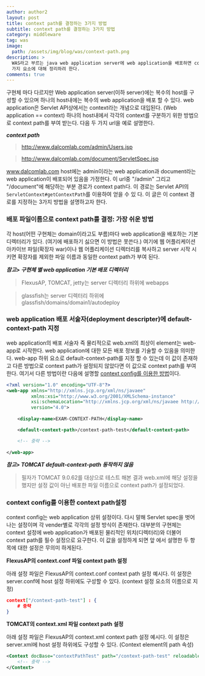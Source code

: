 ```yaml
---
author: author2
layout: post
title: context path를 결정하는 3가지 방법
subtitle: context path를 결정하는 3가지 방법
category: middleware
tag: was
image: 
  path: /assets/img/blog/was/context-path.png
description: >
  WAS라고 부르는 java web application server에 web application을 배포하면 context path 라고하는 경로가 생성된다. 이 문서는 이를 결정하는 3
  가지 요소에 대해 정리하려 한다.
comments: true
---
```


구현체 마다 다르지만 Web application server(이하 server)에는 복수의 host를 구성할 수 있으며 하나의 host내에는 복수의 web application을 배포
할 수 있다. web application은 Servlet API상에서는 context라는 개념으로 대입된다. (Web application == context) 하나의 host내에서 각각의
context를 구분하기 위한 방법으로 context path를 부여 받는다. 다음 두 가지 url을 예로 설명한다.

**_context path_**
> http://www.dalcomlab.com/admin/Users.jsp 

> http://www.dalcomlab.com/document/ServletSpec.jsp

www.dalcomlab.com host에는 admin이라는 web application과 document라는 web application이 배포되어 있음을 가정한다. 이 url중 "/admin"
그리고 "/document"에 해당하는 부분 경로가 context path다. 이 경로는 Servlet API의 `ServletContext#getContextPath`를 이용하여 얻을 수 있
다. 이 글은 이 context 경로를 지정하는 3가지 방법을 설명하고자 한다.


### 배포 파일이름으로 context path를 결정: 가장 쉬운 방법

각 host(어떤 구현체는 domain이라고도 부름)마다 web application을 배포하는 기본 디렉터리가 있다. (여기에 배포하기 싫으면 이 방법은 못쓴다.) 여기에 
웹 어플리케이션 아카이브 파일(확장자 war)이나 웹 어플리케이션 디렉터리를 복사하고 server 시작 시키면 확장자를 제외한 파일 이름과 동일한 context path가
부여 된다. 

**_참고> 구현체 별 web application 기본 배포 디렉터리_**

> FlexusAP, TOMCAT, jetty는 server 디렉터리 하위에 webapps 

> glassfish는 server 디렉터리 하위에 glassfish/domains/domain1/autodeploy

### web application 배포 서술자(deployment descripter)에 default-context-path 지정

web application의 배포 서술자 즉 물리적으로 web.xml의 최상이 element는 web-app로 시작한다. web application에 대한 모든 배포 정보를 기술할 수
있음을 의미한다. web-app 하위 요소로 default-context-path를 지정 할 수 있는데 이 값이 존재하고 다른 방법으로 context path가 설정되지 않았다면 
이 값으로 context path를 부여한다. 여기서 다른 방법이란 다음에 설명할 <u>context config를 이용한 방법</u>이다. 

```xml
<?xml version="1.0" encoding="UTF-8"?>
<web-app xmlns="http://xmlns.jcp.org/xml/ns/javaee"
         xmlns:xsi="http://www.w3.org/2001/XMLSchema-instance"
         xsi:schemaLocation="http://xmlns.jcp.org/xml/ns/javaee http://xmlns.jcp.org/xml/ns/javaee/web-app_4_0.xsd"
         version="4.0">
    
    <display-name>EXAM-CONTEXT-PATH</display-name>

    <default-context-path>/context-path-test</default-context-path>

    <!-- 중략 -->
    
</web-app>
```

**_참고> TOMCAT default-context-path 동작하지 않음_**

> 필자가 TOMCAT 9.0.62를 대상으로 테스트 해본 결과 web.xml에 해당 설정을 했지만 설정 값이 아닌 배포한 파일 이름으로 context path가 설정되었다.

### context config를 이용한 context path설정

context config는 web application 상위 설정이다. 다시 말해 Servlet spec을 벗어나는 설정이며 각 vender별로 각각의 설정 방식이 존재한다. 대부분의
구현체는 context 설정에 web application가 배포된 물리적인 위치(디렉터리)와 더불어 context path를 필수 설정으로 요구한다. 이 값을 설정하게 되면 앞
에서 설명한 두 항목에 대한 설정은 무의미 하게된다.

**FlexusAP의 context.conf 파일 context path 설정**

아래 설정 파일은 FlexusAP의 context.conf context path 설정 예시다. 이 설정은 server.conf에 host 설정 하위에도 구성할 수 있다. (context 
설정 요소의 이름으로 지정)

```json
context["/context-path-test"] : {
    # 중략
}
```

**TOMCAT의 context.xml 파일 context path 설정**

아래 설정 파일은 FlexusAP의 context.xml context path 설정 예시다. 이 설정은 server.xml에 host 설정 하위에도 구성할 수 있다. (Context 
element의 path 속성)

```xml
<Context docBase="contextPathTest" path="/context-path-test" reloadable="true">
    <!-- 중략 -->
</Context>
````

<script src="https://utteranc.es/client.js"
        repo="dalcomlab/dalcomlab.github.io"
        issue-term="title"
        theme="github-light"
        crossorigin="anonymous"
        async>
</script>

